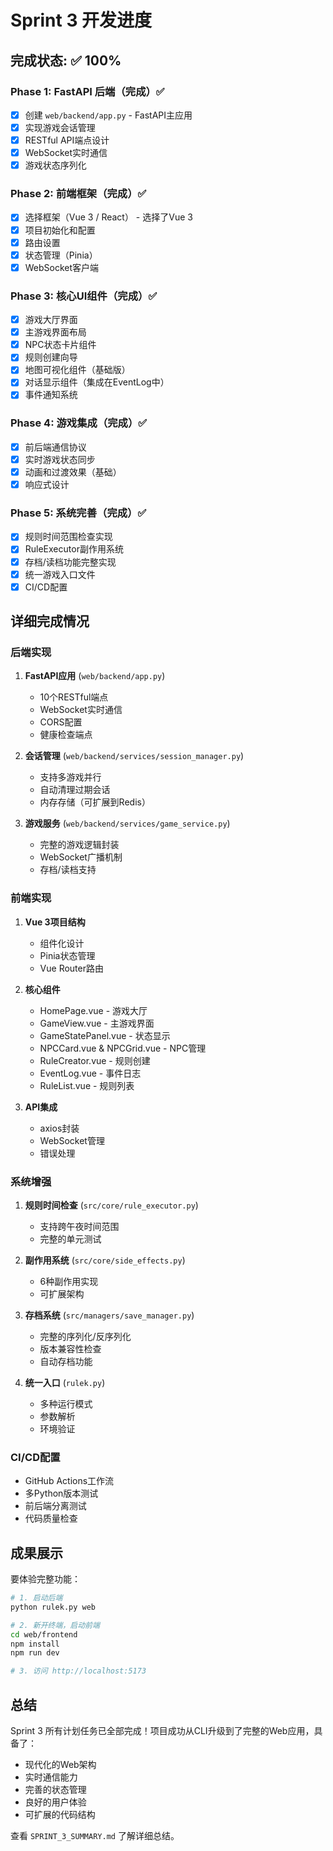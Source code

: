 # Sprint 3 开发进度

## 完成状态: ✅ 100%

### Phase 1: FastAPI 后端（完成）✅
- [x] 创建 `web/backend/app.py` - FastAPI主应用
- [x] 实现游戏会话管理
- [x] RESTful API端点设计
- [x] WebSocket实时通信
- [x] 游戏状态序列化

### Phase 2: 前端框架（完成）✅
- [x] 选择框架（Vue 3 / React） - 选择了Vue 3
- [x] 项目初始化和配置
- [x] 路由设置
- [x] 状态管理（Pinia）
- [x] WebSocket客户端

### Phase 3: 核心UI组件（完成）✅
- [x] 游戏大厅界面
- [x] 主游戏界面布局
- [x] NPC状态卡片组件
- [x] 规则创建向导
- [x] 地图可视化组件（基础版）
- [x] 对话显示组件（集成在EventLog中）
- [x] 事件通知系统

### Phase 4: 游戏集成（完成）✅
- [x] 前后端通信协议
- [x] 实时游戏状态同步
- [x] 动画和过渡效果（基础）
- [x] 响应式设计

### Phase 5: 系统完善（完成）✅
- [x] 规则时间范围检查实现
- [x] RuleExecutor副作用系统
- [x] 存档/读档功能完整实现
- [x] 统一游戏入口文件
- [x] CI/CD配置

## 详细完成情况

### 后端实现
1. **FastAPI应用** (`web/backend/app.py`)
   - 10个RESTful端点
   - WebSocket实时通信
   - CORS配置
   - 健康检查端点

2. **会话管理** (`web/backend/services/session_manager.py`)
   - 支持多游戏并行
   - 自动清理过期会话
   - 内存存储（可扩展到Redis）

3. **游戏服务** (`web/backend/services/game_service.py`)
   - 完整的游戏逻辑封装
   - WebSocket广播机制
   - 存档/读档支持

### 前端实现
1. **Vue 3项目结构**
   - 组件化设计
   - Pinia状态管理
   - Vue Router路由

2. **核心组件**
   - HomePage.vue - 游戏大厅
   - GameView.vue - 主游戏界面
   - GameStatePanel.vue - 状态显示
   - NPCCard.vue & NPCGrid.vue - NPC管理
   - RuleCreator.vue - 规则创建
   - EventLog.vue - 事件日志
   - RuleList.vue - 规则列表

3. **API集成**
   - axios封装
   - WebSocket管理
   - 错误处理

### 系统增强
1. **规则时间检查** (`src/core/rule_executor.py`)
   - 支持跨午夜时间范围
   - 完整的单元测试

2. **副作用系统** (`src/core/side_effects.py`)
   - 6种副作用实现
   - 可扩展架构

3. **存档系统** (`src/managers/save_manager.py`)
   - 完整的序列化/反序列化
   - 版本兼容性检查
   - 自动存档功能

4. **统一入口** (`rulek.py`)
   - 多种运行模式
   - 参数解析
   - 环境验证

### CI/CD配置
- GitHub Actions工作流
- 多Python版本测试
- 前后端分离测试
- 代码质量检查

## 成果展示

要体验完整功能：

```bash
# 1. 启动后端
python rulek.py web

# 2. 新开终端，启动前端
cd web/frontend
npm install
npm run dev

# 3. 访问 http://localhost:5173
```

## 总结

Sprint 3 所有计划任务已全部完成！项目成功从CLI升级到了完整的Web应用，具备了：
- 现代化的Web架构
- 实时通信能力
- 完善的状态管理
- 良好的用户体验
- 可扩展的代码结构

查看 `SPRINT_3_SUMMARY.md` 了解详细总结。
